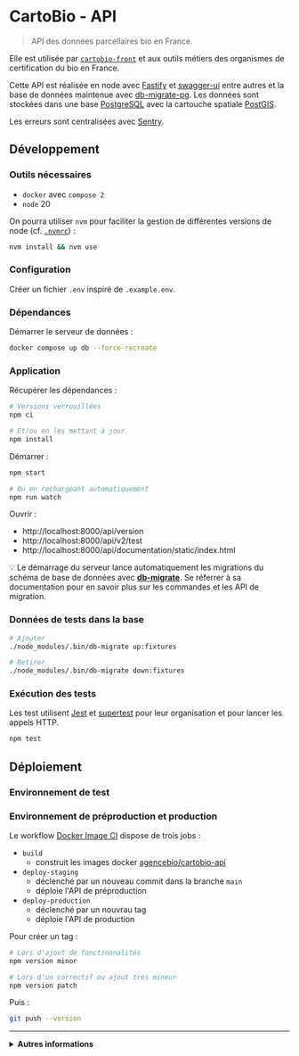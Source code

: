 # CartoBio - API

> API des données parcellaires bio en France.

Elle est utilisée par [`cartobio-front`](https://github.com/agencebio/cartobio-front) et aux outils
métiers des organismes de certification du bio en France.

Cette API est réalisée en node avec [Fastify](https://fastify.dev/) et [swagger-ui](https://swagger.io/tools/swagger-ui/) entre autres et la base de données maintenue avec [db-migrate-pg](https://github.com/db-migrate/pg). Les données sont stockées dans une base [PostgreSQL](https://www.postgresql.org/) avec la cartouche spatiale [PostGIS](https://postgis.net/).

Les erreurs sont centralisées avec [Sentry](https://github.com/getsentry/sentry).

## Développement

### Outils nécessaires

- `docker` avec `compose 2`
- `node` 20

On pourra utiliser `nvm` pour faciliter la gestion de différentes versions de node (cf. [`.nvmrc`](.nvmrc)) :

```sh
nvm install && nvm use
```

### Configuration

Créer un fichier `.env` inspiré de `.example.env`.

### Dépendances

Démarrer le serveur de données :

```sh
docker compose up db --force-recreate
```

### Application

Récupérer les dépendances :

```sh
# Versions verrouillées
npm ci

# Et/ou en les mettant à jour
npm install
```

Démarrer :

```sh
npm start

# Ou en rechargeant automatiquement
npm run watch
```

Ouvrir :

- http://localhost:8000/api/version
- http://localhost:8000/api/v2/test
- http://localhost:8000/api/documentation/static/index.html

💡 Le démarrage du serveur lance automatiquement les migrations du schéma de base de données avec [**db-migrate**](https://db-migrate.readthedocs.io/en/latest/). Se réferrer à sa documentation pour en savoir plus sur les commandes et les API de migration.

### Données de tests dans la base

```sh
# Ajouter
./node_modules/.bin/db-migrate up:fixtures

# Retirer
./node_modules/.bin/db-migrate down:fixtures
```

### Exécution des tests

Les test utilisent [Jest](https://jestjs.io/docs/en/getting-started) et [supertest](https://github.com/visionmedia/supertest#readme) pour leur organisation et pour lancer les appels HTTP.

```sh
npm test
```

## Déploiement

### Environnement de test

### Environnement de préproduction et production

Le workflow [Docker Image CI](https://github.com/AgenceBio/cartobio-api/blob/main/.github/workflows/docker.yml) dispose de trois jobs :

- `build`
  - construit les images docker [agencebio/cartobio-api](https://hub.docker.com/r/agencebio/cartobio-api/tags)
- `deploy-staging`
  - déclenché par un nouveau commit dans la branche `main`
  - déploie l'API de préproduction
- `deploy-production`
  - déclenché par un nouvrau tag
  - déploie l'API de production

Pour créer un tag :

```sh
# Lors d'ajout de fonctionnalités
npm version minor

# Lors d'un correctif ou ajout très mineur
npm version patch
```

Puis :

```sh
git push --version
```

---

<details>
<summary><b>Autres informations</b></summary>

# TODO : reprendre

## Fonctionnement

### Routes

| Verbe   | Chemin                         | Description                                                                               |
| ------- | ------------------------------ | ----------------------------------------------------------------------------------------- |
| `GET`   | `/api/v1/version`              | Affiche la version de l'API.                                                              |
| `POST`  | `/api/v1/test`                 | Teste le jeton d'authentification.                                                        |
| `POST`  | `/api/v1/login`                | S'authentifie auprès du portail Notification de l'Agence Bio — et de l'API CartoBio.      |
| `GET`   | `/api/v1/pacage/:numeroPacage` | Vérification de l'existence d'un PACAGE                                                   |
| `PATCH` | `/api/v1/operator/:numeroBio`  | Mise à jour partielle des données opérateur (numéro pacage présent/absent, etc.)          |
| `GET`   | `/api/v1/summary`              | Liste géolocalisée (précision : département) des clients d'un Organisme de Certification. |
| `GET`   | `/api/v1/parcels`              | Liste des parcelles des clients d'un Organisme de Certification.                          |
| `GET`   | `/api/v1/parcels/operator/:id` | Liste des parcelles d'un opérateur donné.                                                 |

L'authentification est assurée grâce à des [jetons JWT](https://jwt.io/), issus à la main.

### Variables d'environnement

L'application lit les variables définies dans un fichier `.env`.

| Variable                    | Défault                                      | Description                                                                                               |
| --------------------------- | -------------------------------------------- | --------------------------------------------------------------------------------------------------------- |
| `PORT`                      | `8000`                                       | Port réseau sur lequel exposer l'application                                                              |
| `HOST`                      | `localhost`                                  | Interface réseau sur laquelle exposer l'application                                                       |
| `DATABASE_URL`              | `http://docker:docker@api-db:15432/cartobio` | URL de la base de données PostGIS qui contient les couches géographiques, et les données métiers CartoBio |
| `SENTRY_DSN`                | ``                                           | DSN Sentry pour le suivi des erreurs applicatives                                                         |
| `CARTOBIO_JWT_SECRET`       | ``                                           | Secret JSON Web Token, pour vérifier l'authenticité des tokens                                            |
| `NOTIFICATIONS_AB_ENDPOINT` | `https://back.agencebio.org`                 | Point d'accès aux [notifications de l'Agence Bio](https://preprod-notification.agencebio.org/)            |

## Brancher au Webservice des Douanes

En local, il est impossible d'accéder au webservice des Douanes en direct. Il convient alors d'utiliser un proxy SOCKS via le serveur CartoBio :

```sh
ssh -A -N -C -D 5000 -J user@ip-serveur-cartobio user@ip-serveur-bdd
```

## Sauvegarder et restaurer la base de données en production

```sh
docker run --rm postgres:15 pg_dump --clean -t cartobio_operators -t cartobio_parcelles --data-only -U postgres -h bdd-cartobio -p 5433 postgres > dump-production-data-only.sql
```

Puis restaurer (en préprod) :

```sh
docker run -i --rm postgres:15 psql -v ON_ERROR_STOP=1 -U postgres -h bdd-cartobio -p 5434 postgres < dump-production-data-only.sql
```

**Remarque** : `bdd-cartobio` est un alias de `162.19.57.177` ; le port `5433` correspond à la base de production, et `5434` à la base de préprod.

## Intégration des données du RPG bio

Ces données sont utilisées pour la fonctionnalité d'import en un clic.
Elles sont basées sur le [dump statique](#générer-les-fonds-de-carte) utilisé pour le fond de carte.

```sh
ogr2ogr -f PostgreSQL \
  PG:'postgresql://postgres@bdd-cartobio:5433/postgres' rpg.gpkg \
  -preserve_fid -nln rpg_bio -nlt POLYGON \
  --config PG_USE_COPY YES --config OGR_TRUNCATE YES
```

## Générer les fonds de carte

**Remarque** : Les fonds de carte étaient auparavant servis avec le logiciel Geoserver.

Les fonds de carte sont servis statiquement, et générés à l'aide de l'outil en ligne de commande [tippecanoe] :

```sh
# Décompresser tous les fichiers ZIP départementaux dans un même dossier,
# de telle sorte à ce que tous les fichiers .dbf .prj .shp .shx soient dans un même dossier.
for f in *.zip; do unzip "$f"; done

# Convertir les données en GeoJSON, puis en MBTiles.
ogr2ogr -t_srs EPSG:3857 -nln rpg rpg.gpkg .
ogr2ogr rpg.geojson rpg.gpkg
tippecanoe -Z10 -z14 --extend-zooms-if-still-dropping --no-tile-compression --simplify-only-low-zooms --drop-densest-as-needed --output-to-directory rpg-202x --projection EPSG:3857 --name "RPG 202x" --layer "rpg202x" --exclude NUM_ILOT --exclude NUM_PARCEL --exclude PACAGE --force rpg.geojson
```

</details>
